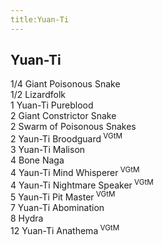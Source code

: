 ```yaml
---
title:Yuan-Ti
---
```


## Yuan-Ti

1/4 Giant Poisonous Snake  
1/2 Lizardfolk  
1 Yuan-Ti Pureblood  
2 Giant Constrictor Snake  
2 Swarm of Poisonous Snakes  
2 Yaun-Ti Broodguard<sup>	VGtM</sup>  
3 Yuan-Ti Malison  
4 Bone Naga  
4 Yaun-Ti Mind Whisperer<sup>	VGtM</sup>  
4 Yaun-Ti Nightmare Speaker<sup>	VGtM</sup>  
5 Yaun-Ti Pit Master<sup>	VGtM</sup>  
7 Yuan-Ti Abomination  
8 Hydra  
12 Yuan-Ti Anathema<sup>	VGtM</sup>  
